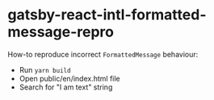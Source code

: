 # gatsby-react-intl-formatted-message-repro

How-to reproduce incorrect `FormattedMessage` behaviour:

- Run `yarn build`
- Open public/en/index.html file
- Search for "I am text" string
